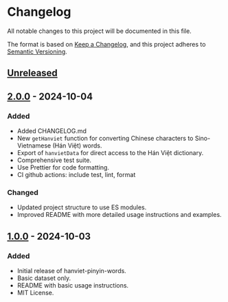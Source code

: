 # Changelog

All notable changes to this project will be documented in this file.

The format is based on [Keep a Changelog](https://keepachangelog.com/en/1.1.0/),
and this project adheres to [Semantic Versioning](https://semver.org/spec/v2.0.0.html).

## [Unreleased]

## [2.0.0] - 2024-10-04

### Added
- Added CHANGELOG.md
- New `getHanviet` function for converting Chinese characters to Sino-Vietnamese (Hán Việt) words.
- Export of `hanvietData` for direct access to the Hán Việt dictionary.
- Comprehensive test suite.
- Use Prettier for code formatting.
- CI github actions: include test, lint, format

### Changed
- Updated project structure to use ES modules.
- Improved README with more detailed usage instructions and examples.

## [1.0.0] - 2024-10-03

### Added
- Initial release of hanviet-pinyin-words.
- Basic dataset only.
- README with basic usage instructions.
- MIT License.

[Unreleased]: https://github.com/ph0ngp/hanviet-pinyin-words/compare/v2.0.0...HEAD
[2.0.0]: https://github.com/ph0ngp/hanviet-pinyin-words/compare/v1.0.0...v2.0.0 
[1.0.0]: https://github.com/ph0ngp/hanviet-pinyin-words/releases/tag/v1.0.0